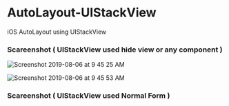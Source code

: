 # AutoLayout-UIStackView
iOS AutoLayout using UIStackView


### Scareenshot ( UIStackView used hide view or any component )


![Screenshot 2019-08-06 at 9 45 25 AM](https://user-images.githubusercontent.com/39120158/62509930-04804680-b82f-11e9-81f9-edadab804174.png)



![Screenshot 2019-08-06 at 9 45 53 AM](https://user-images.githubusercontent.com/39120158/62509939-0a762780-b82f-11e9-8e44-c882e8a41bd4.png)



### Scareenshot ( UIStackView used Normal Form )

